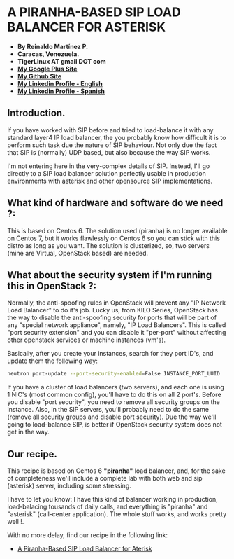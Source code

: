 # A PIRANHA-BASED SIP LOAD BALANCER FOR ASTERISK

- **By Reinaldo Martínez P.**
- **Caracas, Venezuela.**
- **TigerLinux AT gmail DOT com**
- **[My Google Plus Site](https://plus.google.com/+ReinaldoMartinez)**
- **[My Github Site](https://github.com/tigerlinux)**
- **[My Linkedin Profile - English](https://ve.linkedin.com/in/tigerlinux/en)**
- **[My Linkedin Profile - Spanish](https://ve.linkedin.com/in/tigerlinux/es)**


## Introduction.

If you have worked with SIP before and tried to load-balance it with any standard layer4 IP load balancer, the you probably know how difficult it is to perform such task due the nature of SIP behaviour. Not only due the fact that SIP is (normally) UDP based, but also because the way SIP works.

I'm not entering here in the very-complex details of SIP. Instead, I'll go directly to a SIP load balancer solution perfectly usable in production environments with asterisk and other opensource SIP implementations.


## What kind of hardware and software do we need ?:

This is based on Centos 6. The solution used (piranha) is no longer available on Centos 7, but it works flawlessly on Centos 6 so you can stick with this distro as long as you want. The solution is clusterized, so, two servers (mine are Virtual, OpenStack based) are needed.


## What about the security system if I'm running this in OpenStack ?:

Normally, the anti-spoofing rules in OpenStack will prevent any "IP Network Load Balancer" to do it's job. Lucky us, from KILO Series, OpenStack has the way to disable the anti-spoofing security for ports that will be part of any "special network appliance", namely, "IP Load Balancers". This is called "port security extension" and you can disable it "per-port" without affecting other openstack services or machine instances (vm's).

Basically, after you create your instances, search for they port ID's, and update them the following way:

```bash
neutron port-update --port-security-enabled=False INSTANCE_PORT_UUID
```

If you have a cluster of load balancers (two servers), and each one is using 1 NIC's (most common config), you'll have to do this on all 2 port's. Before you disable "port security", you need to remove all security groups on the instance. Also, in the SIP servers, you'll probably need to do the same (remove all security groups and disable port security). Due the way we'll going to load-balance SIP, is better if OpenStack security system does not get in the way.


## Our recipe.

This recipe is based on Centos 6 **"piranha"** load balancer, and, for the sake of completeness we'll include a complete lab with both web and sip (asterisk) server, including some stressing.

I have to let you know: I have this kind of balancer working in production, load-balacing tousands of daily calls, and everything is "piranha" and "asterisk" (call-center application). The whole stuff works, and works pretty well !.

With no more delay, find our recipe in the following link:

* [A Piranha-Based SIP Load Balancer for Aterisk](https://github.com/tigerlinux/tigerlinux-extra-recipes/blob/master/recipes/networkapps/Piranha-LB-C6/RECIPE-Piranha-LB-For-SIP.md "A Piranha-Based SIP Load Balancer for Asterisk")
